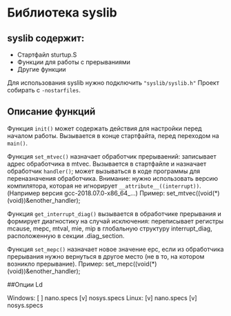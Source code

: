 # Библиотека syslib

## syslib содержит:
* Стартфайл sturtup.S
* Функции для работы с прерываниями
* Другие функции

Для использования syslib нужно подключить `"syslib/syslib.h"`
Проект собирать с `-nostarfiles`.

## Описание функций

Функция `init()` может содержать действия для настройки перед началом работы. Вызывается в конце стартфайта, перед переходом на `main()`.

Функция `set_mtvec()` назначает обработчик прерываений: записывает адрес обработчика в mtvec. Вызывается в стартфайле и назначает обработчик `handler()`; может вызываться в коде программы для переназначения обработчика.
Внимание: нужно использовать версию компилятора, которая не игнорирует `__attribute__((interrupt))`. (Например версия gcc-2018.07.0-x86_64_...)
Пример:
    set_mtvec((void(*)(void))&enother_handler);

Функция `get_interrupt_diag()` вызывается в обработчике прерывания и формирует диагностику на случай исключения: переписывает регистры mcause, mepc, mtval, mie, mip в глобальную структуру interrupt_diag, расположенную в секции .diag_section. 

Функция `set_mepc()` назначает новое значение epc, если из обработчика прерывания нужно вернуться в другое место (не в то, на котором возникло прерывание).
Пример:
    set_mepc((void(*)(void))&enother_handler);

##Опции Ld

Windows:
    [ ] nano.specs
    [v] nosys.specs
Linux:
    [v] nano.specs
    [v] nosys.specs
